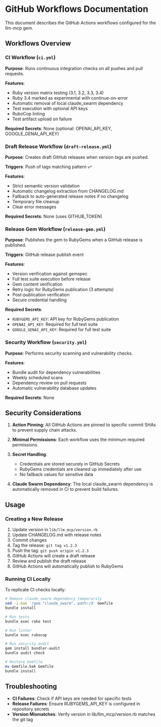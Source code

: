 # GitHub Workflows Documentation

This document describes the GitHub Actions workflows configured for the llm-mcp gem.

## Workflows Overview

### CI Workflow (`ci.yml`)

**Purpose**: Runs continuous integration checks on all pushes and pull requests.

**Features**:
- Ruby version matrix testing (3.1, 3.2, 3.3, 3.4)
- Ruby 3.4 marked as experimental with continue-on-error
- Automatic removal of local claude_swarm dependency
- Test execution with optional API keys
- RuboCop linting
- Test artifact upload on failure

**Required Secrets**: None (optional: OPENAI_API_KEY, GOOGLE_GENAI_API_KEY)

### Draft Release Workflow (`draft-release.yml`)

**Purpose**: Creates draft GitHub releases when version tags are pushed.

**Triggers**: Push of tags matching pattern `v*`

**Features**:
- Strict semantic version validation
- Automatic changelog extraction from CHANGELOG.md
- Fallback to auto-generated release notes if no changelog
- Temporary file cleanup
- Clear error messages

**Required Secrets**: None (uses GITHUB_TOKEN)

### Release Gem Workflow (`release-gem.yml`)

**Purpose**: Publishes the gem to RubyGems when a GitHub release is published.

**Triggers**: GitHub release publish event

**Features**:
- Version verification against gemspec
- Full test suite execution before release
- Gem content verification
- Retry logic for RubyGems publication (3 attempts)
- Post-publication verification
- Secure credential handling

**Required Secrets**:
- `RUBYGEMS_API_KEY`: API key for RubyGems publication
- `OPENAI_API_KEY`: Required for full test suite
- `GOOGLE_GENAI_API_KEY`: Required for full test suite

### Security Workflow (`security.yml`)

**Purpose**: Performs security scanning and vulnerability checks.

**Features**:
- Bundle audit for dependency vulnerabilities
- Weekly scheduled scans
- Dependency review on pull requests
- Automatic vulnerability database updates

**Required Secrets**: None

## Security Considerations

1. **Action Pinning**: All GitHub Actions are pinned to specific commit SHAs to prevent supply chain attacks.

2. **Minimal Permissions**: Each workflow uses the minimum required permissions.

3. **Secret Handling**: 
   - Credentials are stored securely in GitHub Secrets
   - RubyGems credentials are cleaned up immediately after use
   - No fallback values for sensitive data

4. **Claude Swarm Dependency**: The local claude_swarm dependency is automatically removed in CI to prevent build failures.

## Usage

### Creating a New Release

1. Update version in `lib/llm_mcp/version.rb`
2. Update CHANGELOG.md with release notes
3. Commit changes
4. Tag the release: `git tag v1.2.3`
5. Push the tag: `git push origin v1.2.3`
6. GitHub Actions will create a draft release
7. Review and publish the draft release
8. GitHub Actions will automatically publish to RubyGems

### Running CI Locally

To replicate CI checks locally:

```bash
# Remove claude_swarm dependency temporarily
sed -i.bak '/gem "claude_swarm", path:/d' Gemfile
bundle install

# Run tests
bundle exec rake test

# Run linter
bundle exec rubocop

# Run security audit
gem install bundler-audit
bundle audit check

# Restore Gemfile
mv Gemfile.bak Gemfile
bundle install
```

## Troubleshooting

- **CI Failures**: Check if API keys are needed for specific tests
- **Release Failures**: Ensure RUBYGEMS_API_KEY is configured in repository secrets
- **Version Mismatches**: Verify version in lib/llm_mcp/version.rb matches the git tag